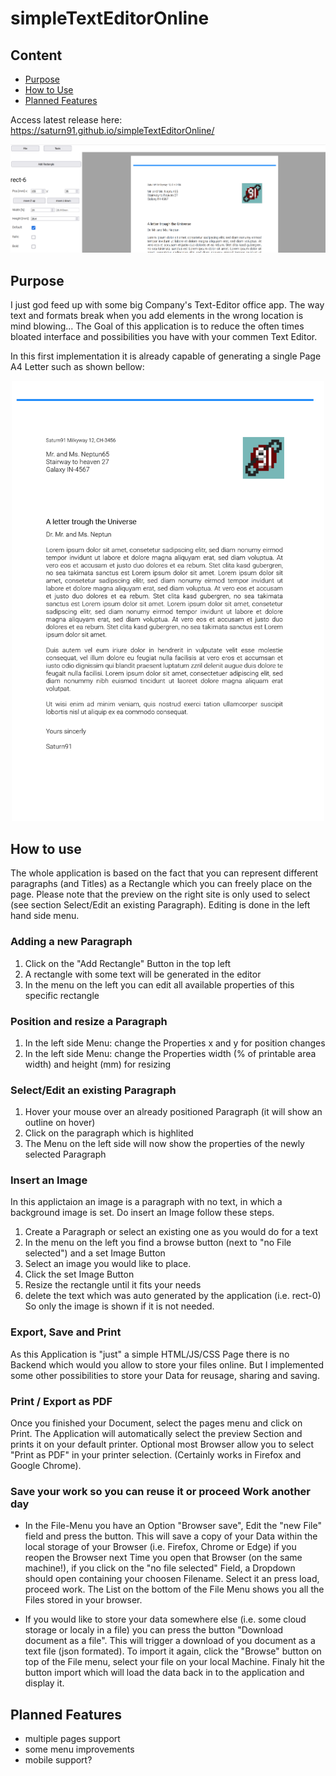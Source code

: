 # simpleTextEditorOnline

## Content
- [Purpose](#purpose-tag)
- [How to Use](#usage-tag)
- [Planned Features](#plannedFeatures)

Access latest release here: https://saturn91.github.io/simpleTextEditorOnline/

<div align="center">
  <img src="https://raw.githubusercontent.com/Saturn91/simpleTextEditorOnline/master/documentation/usage.png" alt="application usage"/>
</div>

## <a name="purpose-tag">Purpose</a>

I just god feed up with some big Company's Text-Editor office app. The way text and formats break when you add elements in the wrong location is mind blowing... 
The Goal of this application is to reduce the often times bloated interface and possibilities you have with your commen Text Editor. 

In this first implementation it is already capable of generating a single Page A4 Letter such as shown bellow:
<div align="center">
  <img src="https://raw.githubusercontent.com/Saturn91/simpleTextEditorOnline/master/documentation/example.png" alt="generated A4 Letter as PDF" width="500px"/>
</div>

## <a name="usage-tag">How to use</a>
The whole application is based on the fact that you can represent different paragraphs (and Titles) as a Rectangle which you can freely place on the page. Please note that the preview on the right site is only used to select (see section Select/Edit an existing Paragraph). Editing is done in the left hand side menu.

### Adding a new Paragraph

1. Click on the "Add Rectangle" Button in the top left
1. A rectangle with some text will be generated in the editor
1. In the menu on the left you can edit all available properties of this specific rectangle

### Position and resize a Paragraph

1. In the left side Menu: change the Properties x and y for position changes
1. In the left side Menu: change the Properties width (% of printable area width) and height (mm) for resizing

### Select/Edit an existing Paragraph

1. Hover your mouse over an already positioned Paragraph (it will show an outline on hover)
2. Click on the paragraph which is highlited
3. The Menu on the left side will now show the properties of the newly selected Paragraph

### Insert an Image
In this applictaion an image is a paragraph with no text, in which a background image is set. Do insert an Image follow these steps.

1. Create a Paragraph or select an existing one as you would do for a text
2. In the menu on the left you find a browse button (next to "no File selected") and a set Image Button
3. Select an image you would like to place. 
4. Click the set Image Button
5. Resize the rectangle until it fits your needs
6. delete the text which was auto generated by the application (i.e. rect-0) So only the image is shown if it is not needed.

### Export, Save and Print

As this Application is "just" a simple HTML/JS/CSS Page there is no Backend which would you allow to store your files online. But I implemented some other possibilities to store your Data for reusage, sharing and saving.

### Print / Export as PDF

Once you finished your Document, select the pages menu and click on Print. The Application will automatically select the preview Section and prints it on your default printer. Optional 
most Browser allow you to select "Print as PDF" in your printer selection. (Certainly works in Firefox and Google Chrome).

### Save your work so you can reuse it or proceed Work another day

- In the File-Menu you have an Option "Browser save", Edit the "new File" field and press the button. This will save a copy of your Data within the local storage of your Browser (i.e. Firefox, Chrome or Edge) if you reopen the Browser 
next Time you open that Browser (on the same machine!), if you click on the "no file selected" Field, a Dropdown should open containing your choosen Filename. Select it an press load, proceed work. The List on the bottom of the File Menu shows you all the Files stored in your browser.

- If you would like to store your data somewhere else (i.e. some cloud storage or localy in a file) you can press the button "Download document as a file". This will trigger a download of you document as a text file (json formated). To import it again, click the "Browse" button on top of the File menu, select your file on your local Machine. Finaly hit the button import which will load the data back in to the application and display it.

## <a name="plannedFeatures">Planned Features</a>
- multiple pages support
- some menu improvements
- mobile support?
